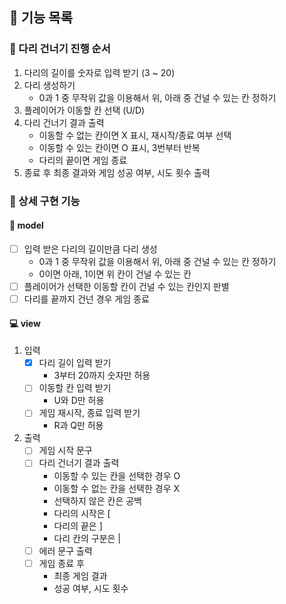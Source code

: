 ## 📝 기능 목록
### 🌉 다리 건너기 진행 순서 
1. 다리의 길이를 숫자로 입력 받기 (3 ~ 20)
2. 다리 생성하기
   - 0과 1 중 무작위 값을 이용해서 위, 아래 중 건널 수 있는 칸 정하기
3. 플레이어가 이동할 칸 선택 (U/D)
4. 다리 건너기 결과 출력
   - 이동할 수 없는 칸이면 X 표시, 재시작/종료 여부 선택
   - 이동할 수 있는 칸이면 O 표시, 3번부터 반복
   - 다리의 끝이면 게임 종료
5. 종료 후 최종 결과와 게임 성공 여부, 시도 횟수 출력

### 📜 상세 구현 기능
#### 🔨 model
- [ ] 입력 받은 다리의 길이만큼 다리 생성
  - 0과 1 중 무작위 값을 이용해서 위, 아래 중 건널 수 있는 칸 정하기
  - 0이면 아래, 1이면 위 칸이 건널 수 있는 칸
- [ ] 플레이어가 선택한 이동할 칸이 건널 수 있는 칸인지 판별
- [ ] 다리를 끝까지 건넌 경우 게임 종료
#### 💻 view
1. 입력
   - [x] 다리 길이 입력 받기
        - 3부터 20까지 숫자만 허용
   - [ ] 이동할 칸 입력 받기
     - U와 D만 허용
   - [ ] 게임 재시작, 종료 입력 받기
     - R과 Q만 허용
2. 출력
   - [ ] 게임 시작 문구
   - [ ] 다리 건너기 결과 출력
     - 이동할 수 있는 칸을 선택한 경우 O
     - 이동할 수 없는 칸을 선택한 경우 X
     - 선택하지 않은 칸은 공백
     - 다리의 시작은 [
     - 다리의 끝은 ]
     - 다리 칸의 구분은 |
   - [ ] 에러 문구 출력
   - [ ] 게임 종료 후
     - 최종 게임 결과
     - 성공 여부, 시도 횟수